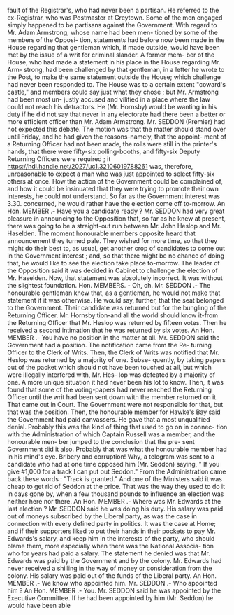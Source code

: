 fault of the Registrar's, who had never been a partisan. He referred to the ex-Registrar, who was Postmaster at Greytown. Some of the men engaged simply happened to be partisans against the Government. With regard to Mr. Adam Armstrong, whose name had been men- tioned by some of the members of the Opposi- tion, statements had before now been made in the House regarding that gentleman which, if made outside, would have been met by the issue of a writ for criminal slander. A former mem- ber of the House, who had made a statement in his place in the House regarding Mr. Arm- strong, had been challenged by that gentleman, in a letter he wrote to the Post, to make the same statement outside the House; which challenge had never been responded to. The House was to a certain extent "coward's castle," and members could say just what they chose ; but Mr. Armstrong had been most un- justly accused and vilified in a place where the law could not reach his detractors. He (Mr. Hornsby) would be wanting in his duty if he did not say that never in any electorate had there been a better or more efficient officer than Mr. Adam Armstrong. Mr. SEDDON (Premier) had not expected this debate. The motion was that the matter should stand over until Friday, and he had given the reasons-namely, that the appoint- ment of a Returning Officer had not been made, the rolls were still in the printer's hands, that there were fifty-six polling-booths, and fifty-six Deputy Returning Officers were required ; it https://hdl.handle.net/2027/uc1.32106019788261 was, therefore, unreasonable to expect a man who was just appointed to select fifty-six others at once. How the action of the Government could be complained of, and how it could be insinuated that they were trying to promote their own interests, he could not understand. So far as the Government interest was 3.30. concerned, he would rather have the election come off to-morrow. An Hon. MEMBER .- Have you a candidate ready ? Mr. SEDDON had very great pleasure in announcing to the Opposition that, so far as he knew at present, there was going to be a straight-out run between Mr. John Heslop and Mr. Haselden. The moment honourable members opposite heard that announcement they turned pale. They wished for more time, so that they might do their best to, as usual, get another crop of candidates to come out in the Government interest ; and, so that there might be no chance of doing that, he would like to see the election take place to-morrow. The leader of the Opposition said it was decided in Cabinet to challenge the election of Mr. Haselden. Now, that statement was absolutely incorrect. It was without the slightest foundation. Hon. MEMBERS. - Oh, oh. Mr. SEDDON .- The honourable gentleman knew that, as a gentleman, he would not make that statement if it was otherwise. He would say, further, that the seat belonged to the Government. Their candidate was returned but for the bungling of the Returning Officer. Mr. Hornsby tion-and all the world should know it-from the Returning Officer that Mr. Heslop was returned by fifteen votes. Then he received a second intimation that he was returned by six votes. An Hon. MEMBER .- You have no position in the matter at all. Mr. SEDDON said the Government had a position. The notification came from the Re- turning Officer to the Clerk of Writs. Then, the Clerk of Writs was notified that Mr. Heslop was returned by a majority of one. Subse- quently, by taking papers out of the packet which should not have been touched at all, but which were illegally interfered with, Mr. Hes- lop was defeated by a majority of one. A more unique situation it had never been his lot to know. Then, it was found that some of the voting-papers had never reached the Returning Officer until the writ had been sent down with the member returned on it. That came out in Court. The Government were not responsible for that, but that was the position. Then, the honourable member for Hawke's Bay said the Government had paid canvassers. He gave that a most unqualified denial. Probably this was the kind of thing that used to go on in connec- tion with the Administration of which Captain Russell was a member, and the honourable men- ber jumped to the conclusion that the pre- sent Government did it also. Probably that was what the honourable member had in his mind's eye. Bribery and corruption! Why, a telegram was sent to a candidate who had at one time opposed him (Mr. Seddon) saying, " If you give #1,000 for a track I can put out Seddon." From the Administration came back these words : "Track is granted." And one of the Ministers said it was cheap to get rid of Seddon at the price. That was the way they used to do it in days gone by, when a few thousand pounds to influence an election was neither here nor there. An Hon. MEMBER .- Where was Mr. Edwards at the last election ? Mr. SEDDON said he was doing his duty. His salary was paid out of moneys subscribed by the Liberal party, as was the case in connection with every defined party in politics. It was the case at Home; and if their supporters liked to put their hands in their pockets to pay Mr. Edwards's salary, and keep him in the interests of the party, who should blame them, more especially when there was the National Associa- tion who for years had paid a salary. The statement he denied was that Mr. Edwards was paid by the Government and by the colony. Mr. Edwards had never received a shilling in the way of money or consideration from the colony. His salary was paid out of the funds of the Liberal party. An Hon. MEMBER .- We know who appointed him. Mr. SEDDON .- Who appointed him ? An Hon. MEMBER .- You. Mr. SEDDON said he was appointed by the Executive Committee. If he had been appointed by him (Mr. Seddon) he would have been able 